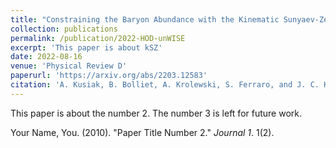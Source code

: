 ```yaml
---
title: "Constraining the Baryon Abundance with the Kinematic Sunyaev-Zel'dovich Effect: Projected-Field Detection Using Planck, WMAP, and unWISE"
collection: publications
permalink: /publication/2022-HOD-unWISE
excerpt: 'This paper is about kSZ'
date: 2022-08-16
venue: 'Physical Review D'
paperurl: 'https://arxiv.org/abs/2203.12583'
citation: 'A. Kusiak, B. Bolliet, A. Krolewski, S. Ferraro, and J. C. Hill.  ``Constraining the Galaxy-halo Connection of Infrared-selected unWISE Galaxies with Galaxy Clustering and Galaxy-CMB Lensing Power Spectra'' (2022).  arXiv:2203.12583 [astro-ph.CO].'
---
```

This paper is about the number 2. The number 3 is left for future work.

<!-- [Download paper here](http://academicpages.github.io/files/paper2.pdf) -->

Your Name, You. (2010). "Paper Title Number 2." <i>Journal 1</i>. 1(2).

<!-- ---
title: "Constraining the Baryon Abundance with the Kinematic Sunyaev-Zel'dovich Effect: Projected-Field Detection Using Planck, WMAP, and unWISE"
collection: publications
permalink: /publication/2021-kSZ-unWISE
excerpt: 'This paper is about kSZ'
date: 2021-08-16
venue: 'Physical Review D'
paperurl: 'https://journals.aps.org/prd/abstract/10.1103/PhysRevD.104.043518'
citation: 'A. Kusiak, B. Bolliet, S. Ferraro, J. C. Hill, and A. Krolewski.  ``Constraining the Baryon Abundance with the Kinematic Sunyaev Zel'dovich Effect: Projected-Field Detection Using Planck, WMAP, and unWISE'' (2021).  Phys. Rev. D, 104, 043518.'
---
This paper is about the number 1. The number 2 is left for future work.

[Download paper here](http://academicpages.github.io/files/paper1.pdf)

Recommended citation: Your Name, You. (2009). "Paper Title Number 1." <i>Journal 1</i>. 1(1). -->
